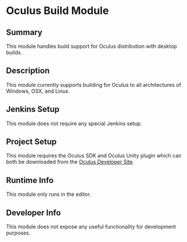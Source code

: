 Oculus Build Module
=============

## Summary

This module handles build support for Oculus distribution with desktop builds.

## Description

This module currently supports building for Oculus to all architectures of Windows, OSX, and Linux.

## Jenkins Setup

This module does not require any special Jenkins setup.

## Project Setup

This module requires the Oculus SDK and Oculus Unity plugin which can both be downloaded from the [Oculus Developer Site](https://developer.oculus.com/downloads/).

## Runtime Info

This module only runs in the editor.

## Developer Info

This module does not expose any useful functionality for development purposes.